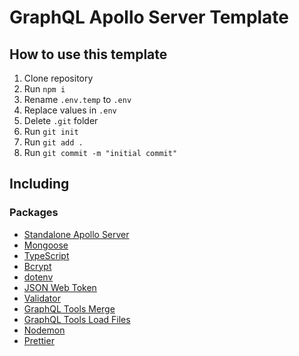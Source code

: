 # GraphQL Apollo Server Template

## How to use this template

1. Clone repository
2. Run `npm i`
3. Rename `.env.temp` to `.env`
4. Replace values in `.env`
5. Delete `.git` folder
6. Run `git init`
7. Run `git add .`
8. Run `git commit -m "initial commit"`

## Including

### Packages

-   [Standalone Apollo Server](https://www.npmjs.com/package/apollo-server)
-   [Mongoose](https://www.npmjs.com/package/mongoose)
-   [TypeScript](https://www.npmjs.com/package/typescript)
-   [Bcrypt](https://www.npmjs.com/package/bcrypt)
-   [dotenv](https://www.npmjs.com/package/dotenv)
-   [JSON Web Token](https://www.npmjs.com/package/jsonwebtoken)
-   [Validator](https://www.npmjs.com/package/validator)
-   [GraphQL Tools Merge](https://www.npmjs.com/package/@graphql-tools/merge)
-   [GraphQL Tools Load Files](https://www.npmjs.com/package/@graphql-tools/load-files)
-   [Nodemon](https://www.npmjs.com/package/nodemon)
-   [Prettier](https://www.npmjs.com/package/prettier)
